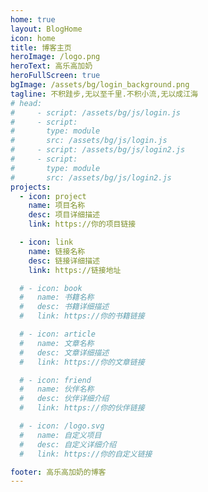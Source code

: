```yaml
---
home: true
layout: BlogHome
icon: home
title: 博客主页
heroImage: /logo.png
heroText: 高乐高加奶
heroFullScreen: true
bgImage: /assets/bg/login_background.png
tagline: 不积跬步,无以至千里.不积小流,无以成江海
# head:
#     - script: /assets/bg/js/login.js
#     - script:
#       type: module
#       src: /assets/bg/js/login.js
#     - script: /assets/bg/js/login2.js
#     - script:
#       type: module
#       src: /assets/bg/js/login2.js
projects:
  - icon: project
    name: 项目名称
    desc: 项目详细描述
    link: https://你的项目链接

  - icon: link
    name: 链接名称
    desc: 链接详细描述
    link: https://链接地址

  # - icon: book
  #   name: 书籍名称
  #   desc: 书籍详细描述
  #   link: https://你的书籍链接

  # - icon: article
  #   name: 文章名称
  #   desc: 文章详细描述
  #   link: https://你的文章链接

  # - icon: friend
  #   name: 伙伴名称
  #   desc: 伙伴详细介绍
  #   link: https://你的伙伴链接

  # - icon: /logo.svg
  #   name: 自定义项目
  #   desc: 自定义详细介绍
  #   link: https://你的自定义链接

footer: 高乐高加奶的博客
---
```

